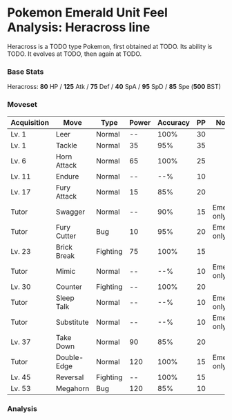 # Pokemon Emerald Unit Feel Analysis: Heracross line

Heracross is a TODO type Pokemon, first obtained at TODO. Its ability is TODO. It evolves at TODO, then again at TODO.

### Base Stats

Heracross: **80** HP / **125** Atk / **75** Def / **40** SpA / **95** SpD / **85** Spe (**500** BST)

### Moveset

|Acquisition|Move       |Type    |Power|Accuracy|PP |Notes                    |
|---        |---        |---     |---  |---     |---|---                      |
|Lv. 1      |Leer       |Normal  |--   |100%    |30 |                         |
|Lv. 1      |Tackle     |Normal  |35   |95%     |35 |                         |
|Lv. 6      |Horn Attack|Normal  |65   |100%    |25 |                         |
|Lv. 11     |Endure     |Normal  |--   |--%     |10 |                         |
|Lv. 17     |Fury Attack|Normal  |15   |85%     |20 |                         |
|Tutor      |Swagger    |Normal  |--   |90%     |15 |Emerald only             |
|Tutor      |Fury Cutter|Bug     |10   |95%     |20 |Emerald only             |
|Lv. 23     |Brick Break|Fighting|75   |100%    |15 |                         |
|Tutor      |Mimic      |Normal  |--   |--%     |10 |Emerald only             |
|Lv. 30     |Counter    |Fighting|--   |100%    |20 |                         |
|Tutor      |Sleep Talk |Normal  |--   |--%     |10 |Emerald only             |
|Tutor      |Substitute |Normal  |--   |--%     |10 |Emerald only             |
|Lv. 37     |Take Down  |Normal  |90   |85%     |20 |                         |
|Tutor      |Double-Edge|Normal  |120  |100%    |15 |Emerald only             |
|Lv. 45     |Reversal   |Fighting|--   |100%    |15 |                         |
|Lv. 53     |Megahorn   |Bug     |120  |85%     |10 |                         |

### Analysis